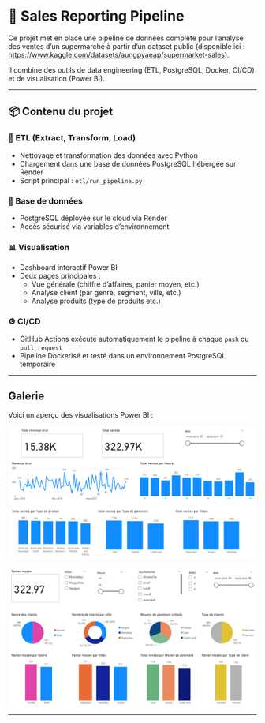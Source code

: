# 🛒 Sales Reporting Pipeline

Ce projet met en place une pipeline de données complète pour l’analyse des ventes d’un supermarché à partir d’un dataset public (disponible ici : https://www.kaggle.com/datasets/aungpyaeap/supermarket-sales).

Il combine des outils de data engineering (ETL, PostgreSQL, Docker, CI/CD) et de visualisation (Power BI).

---

## 📦 Contenu du projet

### 🔁 ETL (Extract, Transform, Load)
- Nettoyage et transformation des données avec Python
- Chargement dans une base de données PostgreSQL hébergée sur Render
- Script principal : `etl/run_pipeline.py`

### 🐘 Base de données
- PostgreSQL déployée sur le cloud via Render
- Accès sécurisé via variables d’environnement

### 📊 Visualisation
- Dashboard interactif Power BI
- Deux pages principales :
  - Vue générale (chiffre d’affaires, panier moyen, etc.)
  - Analyse client (par genre, segment, ville, etc.)
  - Analyse produits (type de produits etc.)

### ⚙️ CI/CD
- GitHub Actions exécute automatiquement le pipeline à chaque `push` ou `pull request`
- Pipeline Dockerisé et testé dans un environnement PostgreSQL temporaire

---

## Galerie

Voici un aperçu des visualisations Power BI :

<p align="center">
  <img src="images/powerbi_main.png" alt="Image Main" width="500">
</p>

<p align="center">
  <img src="images/powerbi_client.png" alt="Image Client" width="500">
</p>

---
